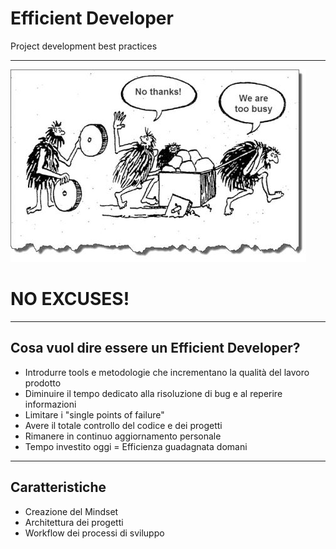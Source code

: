 # Efficient Developer

Project development best practices

---

![white label](./assets/too-busy.jpg)
# NO EXCUSES!

---

## Cosa vuol dire essere un Efficient Developer?

- Introdurre tools e metodologie che incrementano la qualità del lavoro prodotto
- Diminuire il tempo dedicato alla risoluzione di bug e al reperire informazioni
- Limitare i "single points of failure"
- Avere il totale controllo del codice e dei progetti
- Rimanere in continuo aggiornamento personale
- Tempo investito oggi = Efficienza guadagnata domani

---

## Caratteristiche

* Creazione del Mindset
* Architettura dei progetti
* Workflow dei processi di sviluppo